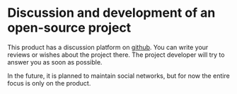 # Discussion and development of an open-source project

This product has a discussion platform on [github](https://github.com/hmpl-lang/hmpl/discussions). You can write your reviews or wishes about the project there. The project developer will try to answer you as soon as possible.

In the future, it is planned to maintain social networks, but for now the entire focus is only on the product.
